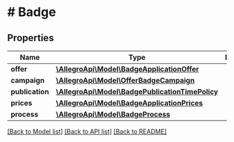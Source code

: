 # # Badge

## Properties

Name | Type | Description | Notes
------------ | ------------- | ------------- | -------------
**offer** | [**\AllegroApi\Model\BadgeApplicationOffer**](BadgeApplicationOffer.md) |  |
**campaign** | [**\AllegroApi\Model\OfferBadgeCampaign**](OfferBadgeCampaign.md) |  |
**publication** | [**\AllegroApi\Model\BadgePublicationTimePolicy**](BadgePublicationTimePolicy.md) |  | [optional]
**prices** | [**\AllegroApi\Model\BadgeApplicationPrices**](BadgeApplicationPrices.md) |  | [optional]
**process** | [**\AllegroApi\Model\BadgeProcess**](BadgeProcess.md) |  |

[[Back to Model list]](../../README.md#models) [[Back to API list]](../../README.md#endpoints) [[Back to README]](../../README.md)
